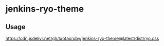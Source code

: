 # jenkins-ryo-theme

## Usage

https://cdn.jsdelivr.net/gh/luotaoruby/jenkins-ryo-theme@latest/dist/ryo.css
